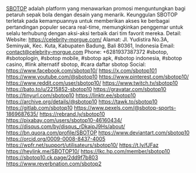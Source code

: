 <a href="https://celebrity-morgue.com/">SBOTOP</a> adalah platform yang menawarkan promosi menguntungkan bagi petaruh sepak bola dengan desain yang menarik. Keunggulan SBOTOP terletak pada kemampuannya untuk memberikan akses ke berbagai pertandingan populer secara real-time, memungkinkan penggemar untuk selalu terhubung dengan aksi-aksi terbaik dari tim favorit mereka.
Detail:
Website: <a href="https://celebrity-morgue.com/">https://celebrity-morgue.com/</a>
Alamat: Jl. Yudistira No.3A, Seminyak, Kec. Kuta, Kabupaten Badung, Bali 80361, Indonesia
Email: contact@celebrity-morgue.com
Phone: +6281937387372
#sbotop, #sbotoplogin, #sbotop mobile, #sbotop apk, #sbotop indonesia, #sbotop casino, #link alternatif sbotop, #cara daftar sbotop
Social:
<a href="https://www.facebook.com/sbotop10/">https://www.facebook.com/sbotop10/</a>
<a href="https://x.com/sbotop101">https://x.com/sbotop101</a>
<a href="https://www.youtube.com/@sbotop10">https://www.youtube.com/@sbotop10</a>
<a href="https://www.pinterest.com/sbotop10/">https://www.pinterest.com/sbotop10/</a>
<a href="https://www.reddit.com/user/sbotop10/">https://www.reddit.com/user/sbotop10/</a>
<a href="https://www.twitch.tv/sbotop10">https://www.twitch.tv/sbotop10</a>
<a href="https://bato.to/u/2215852-sbotop10">https://bato.to/u/2215852-sbotop10</a>
<a href="https://gravatar.com/sbotop10">https://gravatar.com/sbotop10</a>
<a href="https://tinyurl.com/sbotop10">https://tinyurl.com/sbotop10</a>
<a href="https://linktr.ee/sbotop10">https://linktr.ee/sbotop10</a>
<a href="https://archive.org/details/@sbotop10">https://archive.org/details/@sbotop10</a>
<a href="https://tawk.to/sbotop10">https://tawk.to/sbotop10</a>
<a href="https://gitlab.com/sbotop10">https://gitlab.com/sbotop10</a>
<a href="https://www.pexels.com/@sbotop-sports-1869687635/">https://www.pexels.com/@sbotop-sports-1869687635/</a>
<a href="https://rebrand.ly/sbotop10">https://rebrand.ly/sbotop10</a>
<a href="https://pixabay.com/users/sbotop10-46160434/">https://pixabay.com/users/sbotop10-46160434/</a>
<a href="https://disqus.com/by/disqus_rDkajpJ9Hs/about/">https://disqus.com/by/disqus_rDkajpJ9Hs/about/</a>
<a href="https://bn.quora.com/profile/SBOTOP">https://bn.quora.com/profile/SBOTOP</a>
<a href="https://www.deviantart.com/sbotop10">https://www.deviantart.com/sbotop10</a>
<a href="https://orcid.org/0009-0008-8437-4005">https://orcid.org/0009-0008-8437-4005</a>
<a href="https://wpfr.net/support/utilisateurs/sbotop10/">https://wpfr.net/support/utilisateurs/sbotop10/</a>
<a href="https://t.ly/fJFaz">https://t.ly/fJFaz</a>
<a href="https://heylink.me/SBOTOP10/">https://heylink.me/SBOTOP10/</a>
<a href="https://lkc.hp.com/member/sbotop10">https://lkc.hp.com/member/sbotop10</a>
<a href="https://sbotop10.ck.page/2dd9f7b803">https://sbotop10.ck.page/2dd9f7b803</a>
<a href="https://www.reverbnation.com/sbotop2">https://www.reverbnation.com/sbotop2</a>
